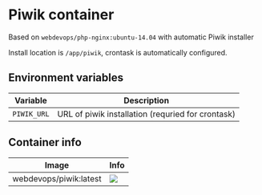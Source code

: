 # Piwik container

Based on `webdevops/php-nginx:ubuntu-14.04` with automatic Piwik installer

Install location is `/app/piwik`, crontask is automatically configured.

## Environment variables

Variable               | Description
---------------------- | ------------------------------------------------------------------------------
`PIWIK_URL`            | URL of piwik installation (requried for crontask)

## Container info

Image                               | Info                                                                       
----------------------------------- | ----------------------------------------------------------------------------------
webdevops/piwik:latest              | [![](https://badge.imagelayers.io/webdevops/piwik:latest.svg)](https://imagelayers.io/?images=webdevops/piwik:latest 'Get your own badge on imagelayers.io')
